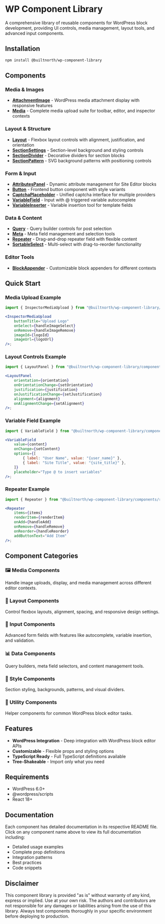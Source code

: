 # WP Component Library

A comprehensive library of reusable components for WordPress block development, providing UI controls, media management, layout tools, and advanced input components.

## Installation

```bash
npm install @builtnorth/wp-component-library
```

## Components

### Media & Images

- [**AttachmentImage**](./components/attachment-image/README.md) - WordPress media attachment display with responsive features
- [**Media**](./components/media/README.md) - Complete media upload suite for toolbar, editor, and inspector contexts

### Layout & Structure

- [**Layout**](./components/layout/README.md) - Flexbox layout controls with alignment, justification, and orientation
- [**SectionSettings**](./components/section-settings/README.md) - Section-level background and styling controls
- [**SectionDivider**](./components/section-divider/README.md) - Decorative dividers for section blocks
- [**SectionPattern**](./components/section-pattern/README.md) - SVG background patterns with positioning controls

### Form & Input

- [**AttributesPanel**](./components/attributes-panel/README.md) - Dynamic attribute management for Site Editor blocks
- [**Button**](./components/button/README.md) - Frontend button component with style variants
- [**CaptchaPlaceholder**](./components/captcha-placeholder/README.md) - Unified captcha interface for multiple providers
- [**VariableField**](./components/variable-field/README.md) - Input with @ triggered variable autocomplete
- [**VariableInserter**](./components/variable-inserter/README.md) - Variable insertion tool for template fields

### Data & Content

- [**Query**](./components/query/README.md) - Query builder controls for post selection
- [**Meta**](./components/meta/README.md) - Meta field management and selection tools
- [**Repeater**](./components/repeater/README.md) - Drag-and-drop repeater field with flexible content
- [**SortableSelect**](./components/sortable-select/README.md) - Multi-select with drag-to-reorder functionality

### Editor Tools

- [**BlockAppender**](./components/block-appender/README.md) - Customizable block appenders for different contexts

## Quick Start

### Media Upload Example

```jsx
import { InspectorMediaUpload } from "@builtnorth/wp-component-library/components/media";

<InspectorMediaUpload
	buttonTitle="Upload Logo"
	onSelect={handleImageSelect}
	onRemove={handleImageRemove}
	imageId={logoId}
	imageUrl={logoUrl}
/>;
```

### Layout Controls Example

```jsx
import { LayoutPanel } from "@builtnorth/wp-component-library/components/layout";

<LayoutPanel
	orientation={orientation}
	onOrientationChange={setOrientation}
	justification={justification}
	onJustificationChange={setJustification}
	alignment={alignment}
	onAlignmentChange={setAlignment}
/>;
```

### Variable Field Example

```jsx
import { VariableField } from "@builtnorth/wp-component-library/components/variable-field";

<VariableField
	value={content}
	onChange={setContent}
	options={[
		{ label: "User Name", value: "{user_name}" },
		{ label: "Site Title", value: "{site_title}" },
	]}
	placeholder="Type @ to insert variables"
/>;
```

### Repeater Example

```jsx
import { Repeater } from "@builtnorth/wp-component-library/components/repeater";

<Repeater
	items={items}
	renderItem={renderItem}
	onAdd={handleAdd}
	onRemove={handleRemove}
	onReorder={handleReorder}
	addButtonText="Add Item"
/>;
```

## Component Categories

### 🖼️ Media Components

Handle image uploads, display, and media management across different editor contexts.

### 📐 Layout Components

Control flexbox layouts, alignment, spacing, and responsive design settings.

### 📝 Input Components

Advanced form fields with features like autocomplete, variable insertion, and validation.

### 📊 Data Components

Query builders, meta field selectors, and content management tools.

### 🎨 Style Components

Section styling, backgrounds, patterns, and visual dividers.

### 🔧 Utility Components

Helper components for common WordPress block editor tasks.

## Features

- **WordPress Integration** - Deep integration with WordPress block editor APIs
- **Customizable** - Flexible props and styling options
- **TypeScript Ready** - Full TypeScript definitions available
- **Tree-Shakeable** - Import only what you need

## Requirements

- WordPress 6.0+
- @wordpress/scripts
- React 18+

## Documentation

Each component has detailed documentation in its respective README file. Click on any component name above to view its full documentation including:

- Detailed usage examples
- Complete prop definitions
- Integration patterns
- Best practices
- Code snippets

## Disclaimer

This component library is provided "as is" without warranty of any kind, express or implied. Use at your own risk. The authors and contributors are not responsible for any damages or liabilities arising from the use of this library. Always test components thoroughly in your specific environment before deploying to production.
